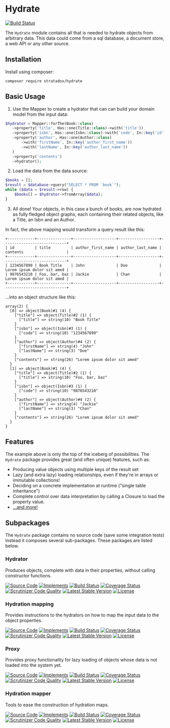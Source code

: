 # Hydrate

[![Build Status](https://travis-ci.org/Stratadox/Hydrate.svg?branch=master)](https://travis-ci.org/Stratadox/Hydrate)

The `Hydrate` module contains all that is needed to hydrate objects from 
arbitrary data. This data could come from a sql database, a document store, a 
web API or any other source.

## Installation

Install using composer:

`composer require stratadox/hydrate`

## Basic Usage

1. Use the Mapper to create a hydrator that can can build your domain model from
the input data:

```php
$hydrator = Mapper::forThe(Book::class)
   ->property('title', Has::one(Title::class)->with('title'))
   ->property('isbn', Has::one(Isbn::class)->with('code', In::key('id'))
   ->property('author', Has::one(Author::class)
       ->with('firstName', In::key('author_first_name'))
       ->with('lastName', In::key('author_last_name'))
   )
   ->property('contents')
   ->hydrator();
```

2. Load the data from the data source:
```php
$books = [];
$result = $database->query("SELECT * FROM `book`");
while ($data = $result->row) {
    $books[] = $hydrator->fromArray($data);
}
```

3. All done! Your objects, in this case a bunch of books, are now hydrated as 
fully fledged object graphs, each containing their related objects, like a 
Title, an Isbn and an Author.

In fact, the above mapping would transform a query result like this:
```
+------------+---------------+-------------------+------------------+----------------------------+
| id         | title         | author_first_name | author_last_name | contents                   |
+------------+---------------+-------------------+------------------+----------------------------+
| 1234567890 | Book Title    | John              | Doe              | Lorem ipsum dolor sit amed |
| 9876543210 | Foo, bar, baz | Jackie            | Chan             | Lorem ipsum dolor sit amed |
+------------+---------------+-------------------+------------------+----------------------------+
```

...into an object structure like this:

```
array(2) {
  [0] => object(Book)#1 (4) {
    ["title"] => object(Title)#2 (1) {
      ["title"] => string(10) "Book Title"
    }
    ["isbn"] => object(Isbn)#3 (1) {
      ["code"] => string(10) "1234567890"
    }
    ["author"] => object(Author)#4 (2) {
      ["firstName"] => string(4) "John"
      ["lastName"] => string(3) "Doe"
    }
    ["contents"] => string(26) "Lorem ipsum dolor sit amed"
  }
  [1] => object(Book)#1 (4) {
    ["title"] => object(Title)#2 (1) {
      ["title"] => string(10) "Foo, bar, baz"
    }
    ["isbn"] => object(Isbn)#3 (1) {
      ["code"] => string(10) "9876543210"
    }
    ["author"] => object(Author)#4 (2) {
      ["firstName"] => string(4) "Jackie"
      ["lastName"] => string(3) "Chan"
    }
    ["contents"] => string(26) "Lorem ipsum dolor sit amed"
  }
}

```

## Features

The example above is only the top of the iceberg of possibilities. The `Hydrate` 
package provides great (and often unique) features, such as:
* Producing value objects using multiple keys of the result set
* Lazy (and extra lazy) loading relationships, even if they're in arrays or immutable collections!
* Deciding on a concrete implementation at runtime ("single table inheritance")
* Complete control over data interpretation by calling a Closure to load the 
property value.
* [...and more!](documentation/README.md)

## Subpackages
The `Hydrate` package contains no source code (save some integration tests)
Instead it composes several sub-packages. These packages are listed below.

### Hydrator
Produces objects, complete with data in their properties, without calling constructor functions.

[![Source Code](https://img.shields.io/badge/source-github-blue.svg)](https://github.com/Stratadox/Hydrator)
[![Implements](https://img.shields.io/badge/interfaces-github-blue.svg)](https://github.com/Stratadox/HydratorContracts)
[![Build Status](https://travis-ci.org/Stratadox/Hydrator.svg?branch=master)](https://travis-ci.org/Stratadox/Hydrator)
[![Coverage Status](https://coveralls.io/repos/github/Stratadox/Hydrator/badge.svg?branch=master)](https://coveralls.io/github/Stratadox/Hydrator?branch=master)
[![Scrutinizer Code Quality](https://scrutinizer-ci.com/g/Stratadox/Hydrator/badges/quality-score.png?b=master)](https://scrutinizer-ci.com/g/Stratadox/Hydrator/?branch=master)
[![Latest Stable Version](https://poser.pugx.org/stratadox/hydrator/v/stable)](https://packagist.org/packages/stratadox/hydrator)
[![License](https://poser.pugx.org/stratadox/hydrator/license)](https://packagist.org/packages/stratadox/hydrator)

### Hydration mapping
Provides instructions to the hydrators on how to map the input data to the object properties.

[![Source Code](https://img.shields.io/badge/source-github-blue.svg)](https://github.com/Stratadox/HydrationMapping)
[![Implements](https://img.shields.io/badge/interfaces-github-blue.svg)](https://github.com/Stratadox/HydrationMappingContracts)
[![Build Status](https://travis-ci.org/Stratadox/HydrationMapping.svg?branch=master)](https://travis-ci.org/Stratadox/HydrationMapping)
[![Coverage Status](https://coveralls.io/repos/github/Stratadox/HydrationMapping/badge.svg?branch=master)](https://coveralls.io/github/Stratadox/HydrationMapping?branch=master)
[![Scrutinizer Code Quality](https://scrutinizer-ci.com/g/Stratadox/HydrationMapping/badges/quality-score.png?b=master)](https://scrutinizer-ci.com/g/Stratadox/HydrationMapping/?branch=master)
[![Latest Stable Version](https://poser.pugx.org/stratadox/hydration-mapping/v/stable)](https://packagist.org/packages/stratadox/hydration-mapping)
[![License](https://poser.pugx.org/stratadox/hydration-mapping/license)](https://packagist.org/packages/stratadox/hydration-mapping)

### Proxy
Provides proxy functionality for lazy loading of objects whose data is not loaded into the system yet.

[![Source Code](https://img.shields.io/badge/source-github-blue.svg)](https://github.com/Stratadox/Proxy)
[![Implements](https://img.shields.io/badge/interfaces-github-blue.svg)](https://github.com/Stratadox/ProxyContracts)
[![Build Status](https://travis-ci.org/Stratadox/Proxy.svg?branch=master)](https://travis-ci.org/Stratadox/Proxy)
[![Coverage Status](https://coveralls.io/repos/github/Stratadox/Proxy/badge.svg?branch=master)](https://coveralls.io/github/Stratadox/Proxy?branch=master)
[![Scrutinizer Code Quality](https://scrutinizer-ci.com/g/Stratadox/Proxy/badges/quality-score.png?b=master)](https://scrutinizer-ci.com/g/Stratadox/Proxy/?branch=master)
[![Latest Stable Version](https://poser.pugx.org/stratadox/proxy/v/stable)](https://packagist.org/packages/stratadox/proxy)
[![License](https://poser.pugx.org/stratadox/proxy/license)](https://packagist.org/packages/stratadox/proxy)

### Hydration mapper
Tools to ease the construction of hydration maps.

[![Source Code](https://img.shields.io/badge/source-github-blue.svg)](https://github.com/Stratadox/HydrationMapper)
[![Implements](https://img.shields.io/badge/interfaces-github-blue.svg)](https://github.com/Stratadox/HydrationMapperContracts)
[![Build Status](https://travis-ci.org/Stratadox/HydrationMapper.svg?branch=master)](https://travis-ci.org/Stratadox/HydrationMapper)
[![Coverage Status](https://coveralls.io/repos/github/Stratadox/HydrationMapper/badge.svg?branch=master)](https://coveralls.io/github/Stratadox/HydrationMapper?branch=master)
[![Scrutinizer Code Quality](https://scrutinizer-ci.com/g/Stratadox/HydrationMapper/badges/quality-score.png?b=master)](https://scrutinizer-ci.com/g/Stratadox/HydrationMapper/?branch=master)
[![Latest Stable Version](https://poser.pugx.org/stratadox/hydration-mapper/v/stable)](https://packagist.org/packages/stratadox/hydration-mapper)
[![License](https://poser.pugx.org/stratadox/hydration-mapper/license)](https://packagist.org/packages/stratadox/hydration-mapper)
